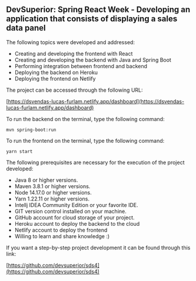 <h2>DevSuperior: Spring React Week - Developing an application that consists of displaying a sales data panel</h2>

The following topics were developed and addressed:

* Creating and developing the frontend with React
* Creating and developing the backend with Java and Spring Boot
* Performing integration between frontend and backend
* Deploying the backend on Heroku
* Deploying the frontend on Netlify

The project can be accessed through the following URL:

[https://dsvendas-lucas-furlam.netlify.app/dashboard](https://dsvendas-lucas-furlam.netlify.app/dashboard)

To run the backend on the terminal, type the following command:

```shell script
mvn spring-boot:run 
```

To run the frontend on the terminal, type the following command:

```shell script
yarn start
```

The following prerequisites are necessary for the execution of the project developed:

* Java 8 or higher versions.
* Maven 3.8.1 or higher versions.
* Node 14.17.0 or higher versions.
* Yarn 1.22.11 or higher versions.
* Intellj IDEA Community Edition or your favorite IDE.
* GIT version control installed on your machine.
* GitHub account for cloud storage of your project.
* Heroku account to deploy the backend to the cloud
* Netlify account to deploy the frontend
* Willing to learn and share knowledge :)

If you want a step-by-step project development it can be found through this link: 

[https://github.com/devsuperior/sds4](https://github.com/devsuperior/sds4)

